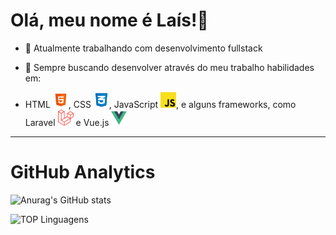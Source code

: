 Olá, meu nome é Laís!👋
=============================

- 🔭 Atualmente trabalhando com desenvolvimento fullstack 
- 🌱 Sempre buscando desenvolver através do meu trabalho habilidades em: 

- HTML <img src="images/html_5-512.png" width="25">, CSS <img src="images/logo-css-3-768.png" width="25">, JavaScript <img src="images/js-img.png" width="25">, e alguns frameworks, como Laravel <img src="images/laravel-img.png" width="25"> e Vue.js <img src="images/vuejs-img.png" width="25">
_______________________________________

# GitHub Analytics
![Anurag's GitHub stats](https://github-readme-stats.vercel.app/api?username=LaisGalvao&show_icons=true&theme=synthwave)

![TOP Linguagens](https://github-readme-stats.vercel.app/api/top-langs/?username=LaisGalvao&layout=compact&theme=synthwave)  
